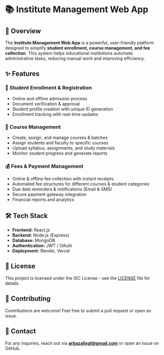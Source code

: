 # 📚 Institute Management Web App

## 🚀 Overview
The **Institute Management Web App** is a powerful, user-friendly platform designed to simplify **student enrollment, course management, and fee collection**. This system helps educational institutions automate administrative tasks, reducing manual work and improving efficiency.

## ✨ Features

### 📝 Student Enrollment & Registration
- Online and offline admission process
- Document verification & approval
- Student profile creation with unique ID generation
- Enrollment tracking with real-time updates

### 📖 Course Management
- Create, assign, and manage courses & batches
- Assign students and faculty to specific courses
- Upload syllabus, assignments, and study materials
- Monitor student progress and generate reports

### 💰 Fees & Payment Management
- Online & offline fee collection with instant receipts
- Automated fee structures for different courses & student categories
- Due date reminders & notifications (Email & SMS)
- Secure payment gateway integration
- Financial reports and analytics

## 🛠️ Tech Stack
- **Frontend:** React.js 
- **Backend:** Node.js (Express) 
- **Database:**  MongoDB
- **Authentication:** JWT / OAuth
- **Deployment:** Render, Vercel

## 📄 License
This project is licensed under the ISC License - see the [LICENSE](LICENSE) file for details.

## 🤝 Contributing
Contributions are welcome! Feel free to submit a pull request or open an issue.

## 📧 Contact
For any inquiries, reach out via **arbazalisgl@gmail.com** or open an issue on GitHub.
